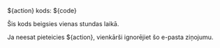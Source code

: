 ${action} kods: ${code}

Šis kods beigsies vienas stundas laikā.

Ja neesat pieteicies ${action}, vienkārši ignorējiet šo e-pasta ziņojumu.
